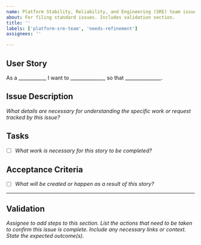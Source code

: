 ```yaml
---
name: Platform Stability, Reliability, and Engineering (SRE) team issue template
about: For filing standard issues. Includes validation section.
title: ''
labels: ['platform-sre-team', 'needs-refinement']
assignees: ''

---
```


## User Story
As a ___________, I want to ______________, so that _______________.

## Issue Description
_What details are necessary for understanding the specific work or request tracked by this issue?_

## Tasks
- [ ] _What work is necessary for this story to be completed?_

## Acceptance Criteria
- [ ] _What will be created or happen as a result of this story?_
---

## Validation
_Assignee to add steps to this section. List the actions that need to be taken to confirm this issue is complete. Include any necessary links or context. State the expected outcome(s)._

